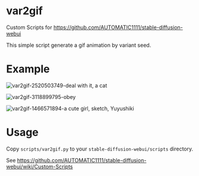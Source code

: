 # var2gif
Custom Scripts for https://github.com/AUTOMATIC1111/stable-diffusion-webui

This simple script generate a gif animation by variant seed.

# Example

![var2gif-2520503749-deal with it, a cat](https://user-images.githubusercontent.com/7163746/190895666-ddf86384-a01b-4686-ade5-22ac4ba35b81.gif)

![var2gif-3118899795-obey](https://user-images.githubusercontent.com/7163746/190896038-f859d03c-9526-441b-9d2a-430cea207e75.gif)

![var2gif-1466571894-a cute girl, sketch, Yuyushiki](https://user-images.githubusercontent.com/7163746/190895671-337cc4ee-2b8f-4844-9c76-bb1a3ca7a76a.gif)

# Usage
Copy `scripts/var2gif.py` to your `stable-diffusion-webui/scripts` directory.

See https://github.com/AUTOMATIC1111/stable-diffusion-webui/wiki/Custom-Scripts
